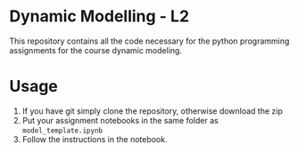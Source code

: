 # Dynamic Modelling - L2
This repository contains all the code necessary for the python programming assignments for the course dynamic modeling.

# Usage
1. If you have git simply clone the repository, otherwise download the zip 
2. Put your assignment notebooks in the same folder as `model_template.ipynb`
3. Follow the instructions in the notebook.
